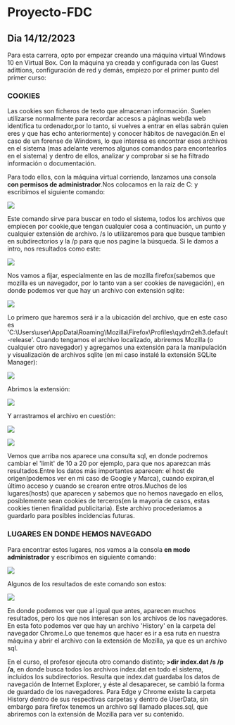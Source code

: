 # Proyecto-FDC
## Dia 14/12/2023

Para esta carrera, opto por empezar creando una máquina virtual Windows 10 en Virtual Box. Con la máquina ya creada y configurada con las Guest adittions, configuración de red y demás, empiezo por el primer punto del primer curso:

### COOKIES

Las cookies son ficheros de texto que almacenan información. Suelen utilizarse normalmente para recordar accesos a páginas web(la web identifica tu ordenador,por lo tanto, si vuelves a entrar en ellas sabrán quien eres y que has echo anteriormente) y conocer hábitos de navegación.En el caso de un forense de Windows, lo que interesa es encontrar esos archivos en el sistema (mas adelante veremos algunos comandos para encontearlos en el sistema) y dentro de ellos, analizar y comprobar si se ha filtrado información o documentación.

Para todo ellos, con la máquina virtual corriendo, lanzamos una consola **con permisos de administrador**.Nos colocamos en la raiz de C: y escribimos el siguiente comando:

![](https://github.com/emiliogf10/Proyecto-FDC/blob/23f98567a166444481860c2b1ea5eab6b4e95008/Hacking_%C3%89tico/cookies1.png)

Este comando sirve para buscar en todo el sistema, todos los archivos que empiecen por cookie,que tengan cualquier cosa a continuación, un punto y cualquier extensión de archivo. /s lo utilizaremos para que busque tambien en subdirectorios y la /p para que nos pagine la búsqueda. Si le damos a intro, nos resultados como este:


![](https://github.com/emiliogf10/Proyecto-FDC/blob/23f98567a166444481860c2b1ea5eab6b4e95008/Hacking_%C3%89tico/cookies2.png)

Nos vamos a fijar, especialmente en las de mozilla firefox(sabemos que mozilla es un navegador, por lo tanto van a ser cookies de navegación), en donde podemos ver que hay un archivo con extensión sqlite:


![](https://github.com/emiliogf10/Proyecto-FDC/blob/23f98567a166444481860c2b1ea5eab6b4e95008/Hacking_%C3%89tico/cookies3.png)


Lo primero que haremos será ir a la ubicación del archivo, que en este caso es 'C:\Users\user\AppData\Roaming\Mozilla\Firefox\Profiles\qydm2eh3.default-release'. Cuando tengamos el archivo localizado, abriremos Mozilla (o cualquier otro navegador) y agregamos una extensión para la manipulación y visualización de archivos sqlite (en mi caso instalé la extensión SQLite Manager):


![](https://github.com/emiliogf10/Proyecto-FDC/blob/23f98567a166444481860c2b1ea5eab6b4e95008/Hacking_%C3%89tico/cookies4.png)

Abrimos la extensión:

![](https://github.com/emiliogf10/Proyecto-FDC/blob/23f98567a166444481860c2b1ea5eab6b4e95008/Hacking_%C3%89tico/cookies5.png)

Y arrastramos el archivo en cuestión:

![](https://github.com/emiliogf10/Proyecto-FDC/blob/23f98567a166444481860c2b1ea5eab6b4e95008/Hacking_%C3%89tico/cookies6.png)

![](https://github.com/emiliogf10/Proyecto-FDC/blob/23f98567a166444481860c2b1ea5eab6b4e95008/Hacking_%C3%89tico/cookies7.png)

Vemos que arriba nos aparece una consulta sql, en donde podremos cambiar el 'limit' de 10 a 20 por ejemplo, para que nos aparezcan más resultados.Entre los datos más importantes aparecen: el host de origen(podemos ver en mi caso de Google y Marca), cuando expiran,el último acceso y cuando se crearon entre otros.Muchos de los lugares(hosts) que aparecen y sabemos que no hemos navegado en ellos, posiblemente sean cookies de terceros(en la mayoria de casos, estas cookies tienen finalidad publicitaria). Este archivo procederiamos a guardarlo para posibles incidencias futuras.

### LUGARES EN DONDE HEMOS NAVEGADO

Para encontrar estos lugares, nos vamos a la consola **en modo administrador** y escribimos en siguiente comando:

![](https://github.com/emiliogf10/Proyecto-FDC/blob/23f98567a166444481860c2b1ea5eab6b4e95008/Hacking_%C3%89tico/cookies9.png)

Algunos de los resultados de este comando son estos:

![](https://github.com/emiliogf10/Proyecto-FDC/blob/23f98567a166444481860c2b1ea5eab6b4e95008/Hacking_%C3%89tico/cookies8.png)

En donde podemos ver que al igual que antes, aparecen muchos resultados, pero los que nos interesan son los archivos de los navegadores. En esta foto podemos ver que hay un archivo 'History' en la carpeta del navegador Chrome.Lo que tenemos que hacer es ir a esa ruta en nuestra máquina y abrir el archivo con la extensión de Mozilla, ya que es un archivo sql.

En el curso, el profesor ejecuta otro comando distinto; **>dir index.dat /s /p /a**, en donde busca todos los archivos index.dat en todo el sistema, incluidos los subdirectorios. Resulta que index.dat guardaba los datos de navegación de Internet Explorer, y éste al desaparecer, se cambió la forma de guardado de los navegadores.
Para Edge y Chrome existe la carpeta History dentro de sus respectivas carpetas y dentro de UserData, sin embargo para firefox tenemos un archivo sql llamado places.sql, que abriremos con la extensión de Mozilla para ver su contenido.





